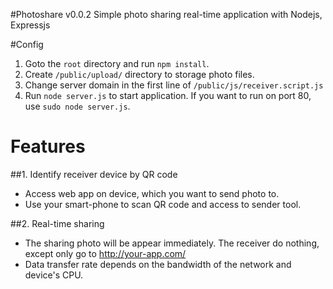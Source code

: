 #Photoshare v0.0.2
Simple photo sharing real-time application with Nodejs, Expressjs

#Config
1. Goto the `root` directory and run `npm install`.
2. Create `/public/upload/` directory to storage photo files.
3. Change server domain in the first line of `/public/js/receiver.script.js`
4. Run `node server.js` to start application. If you want to run on port 80, use `sudo node server.js`.

# Features
##1. Identify receiver device by QR code 
- Access web app on device, which you want to send photo to.
- Use your smart-phone to scan QR code and access to sender tool.

##2. Real-time sharing
- The sharing photo will be appear immediately. The receiver do nothing, except only go to http://your-app.com/
- Data transfer rate depends on the bandwidth of the network and device's CPU.


